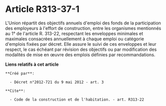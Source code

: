 # Article R313-37-1

L'Union répartit des objectifs annuels d'emploi des fonds de la participation des employeurs à l'effort de construction,
entre les organismes mentionnés au 1° de l'article R. 313-22, respectant les enveloppes minimales et maximales consacrées
annuellement à chaque emploi ou catégorie d'emplois fixées par décret. Elle assure le suivi de ces enveloppes et leur
respect, le cas échéant par révision des objectifs ou par modification des modalités de mise en œuvre des emplois définies
par recommandations.

**Liens relatifs à cet article**

	**Créé par**:

	  - Décret n°2012-721 du 9 mai 2012 - art. 3

	**Cite**:

	  - Code de la construction et de l'habitation. - art. R313-22
